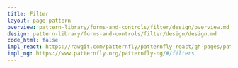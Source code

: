 ```yaml
---
title: Filter
layout: page-pattern
overview: pattern-library/forms-and-controls/filter/design/overview.md
design: pattern-library/forms-and-controls/filter/design/design.md
code_html: false
impl_react: https://rawgit.com/patternfly/patternfly-react/gh-pages/patternfly-3/index.html?selectedKind=patternfly-react%2FForms%20and%20Controls%2FFilter&selectedStory=Filter
impl_ng: https://www.patternfly.org/patternfly-ng/#/filters
---
```

